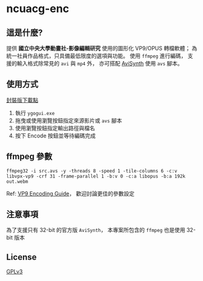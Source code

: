 # ncuacg-enc

## 這是什麼?
提供 **國立中央大學動畫社-影像編輯研究** 使用的圖形化 VP9/OPUS 轉檔軟體；
為統一社員作品格式，只具備最低限度的選項與功能。
使用 `ffmpeg` 進行編碼，
支援的輸入格式除常見的 `avi` 與 `mp4` 外，
亦可搭配 [AviSynth](http://avisynth.nl/index.php/Main_Page) 使用 `avs` 腳本。


## 使用方式
[封裝版下載點](https://drive.google.com/open?id=1g34wUXLjQGFxyC69HEvggJvMcGHh-08j)
1. 執行 `ygogui.exe`
2. 拖曳或使用瀏覽按鈕指定來源影片或 `avs` 腳本
3. 使用瀏覽按鈕指定輸出路徑與檔名
4. 按下 Encode 按鈕並等待編碼完成

## ffmpeg 參數
```
ffmpeg32 -i src.avs -y -threads 8 -speed 1 -tile-columns 6 -c:v libvpx-vp9 -crf 31 -frame-parallel 1 -b:v 0 -c:a libopus -b:a 192k out.webm
```
Ref: [VP9 Encoding Guide](http://wiki.webmproject.org/ffmpeg/vp9-encoding-guide)，
歡迎討論更佳的參數設定

## 注意事項
為了支援只有 32-bit 的官方版 `AviSynth`，
本專案所包含的 `ffmpeg` 也是使用 32-bit 版本

## License
[GPLv3](LICENSE.md)

